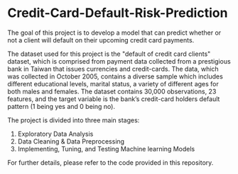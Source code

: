 # Credit-Card-Default-Risk-Prediction
The goal of this project is to develop a model that can predict whether or not a client will default on their upcoming credit card payments. 

The dataset used for this project is the "default of credit card clients" dataset, which is comprised from payment data collected from a prestigious bank in Taiwan that issues currencies and credit-cards. The data, which was collected in October 2005, contains a diverse sample which includes different educational levels, marital status, a variety of different ages for both males and females. The dataset contains 30,000 observations, 23 features, and the target variable is the bank’s credit-card holders default pattern (1 being yes and 0 being no).

The project is divided into three main stages:

 1. Exploratory Data Analysis
 2. Data Cleaning & Data Preprocessing
 3. Implementing, Tuning, and Testing Machine learning Models

For further details, please refer to the code provided in this repository.
